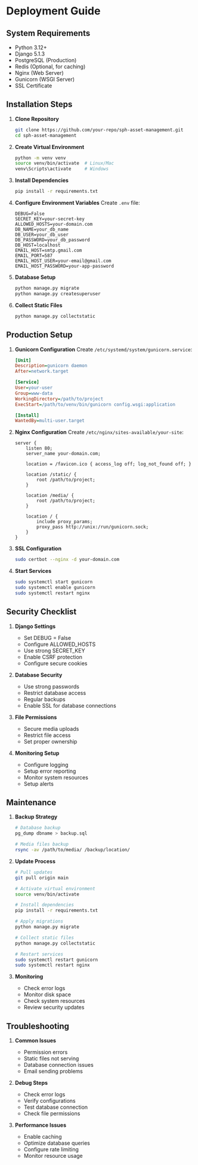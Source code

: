 # Deployment Guide

## System Requirements

- Python 3.12+
- Django 5.1.3
- PostgreSQL (Production)
- Redis (Optional, for caching)
- Nginx (Web Server)
- Gunicorn (WSGI Server)
- SSL Certificate

## Installation Steps

1. **Clone Repository**
   ```bash
   git clone https://github.com/your-repo/sph-asset-management.git
   cd sph-asset-management
   ```

2. **Create Virtual Environment**
   ```bash
   python -m venv venv
   source venv/bin/activate  # Linux/Mac
   venv\Scripts\activate     # Windows
   ```

3. **Install Dependencies**
   ```bash
   pip install -r requirements.txt
   ```

4. **Configure Environment Variables**
   Create `.env` file:
   ```env
   DEBUG=False
   SECRET_KEY=your-secret-key
   ALLOWED_HOSTS=your-domain.com
   DB_NAME=your_db_name
   DB_USER=your_db_user
   DB_PASSWORD=your_db_password
   DB_HOST=localhost
   EMAIL_HOST=smtp.gmail.com
   EMAIL_PORT=587
   EMAIL_HOST_USER=your-email@gmail.com
   EMAIL_HOST_PASSWORD=your-app-password
   ```

5. **Database Setup**
   ```bash
   python manage.py migrate
   python manage.py createsuperuser
   ```

6. **Collect Static Files**
   ```bash
   python manage.py collectstatic
   ```

## Production Setup

1. **Gunicorn Configuration**
   Create `/etc/systemd/system/gunicorn.service`:
   ```ini
   [Unit]
   Description=gunicorn daemon
   After=network.target

   [Service]
   User=your-user
   Group=www-data
   WorkingDirectory=/path/to/project
   ExecStart=/path/to/venv/bin/gunicorn config.wsgi:application

   [Install]
   WantedBy=multi-user.target
   ```

2. **Nginx Configuration**
   Create `/etc/nginx/sites-available/your-site`:
   ```nginx
   server {
       listen 80;
       server_name your-domain.com;

       location = /favicon.ico { access_log off; log_not_found off; }
       
       location /static/ {
           root /path/to/project;
       }

       location /media/ {
           root /path/to/project;
       }

       location / {
           include proxy_params;
           proxy_pass http://unix:/run/gunicorn.sock;
       }
   }
   ```

3. **SSL Configuration**
   ```bash
   sudo certbot --nginx -d your-domain.com
   ```

4. **Start Services**
   ```bash
   sudo systemctl start gunicorn
   sudo systemctl enable gunicorn
   sudo systemctl restart nginx
   ```

## Security Checklist

1. **Django Settings**
   - Set DEBUG = False
   - Configure ALLOWED_HOSTS
   - Use strong SECRET_KEY
   - Enable CSRF protection
   - Configure secure cookies

2. **Database Security**
   - Use strong passwords
   - Restrict database access
   - Regular backups
   - Enable SSL for database connections

3. **File Permissions**
   - Secure media uploads
   - Restrict file access
   - Set proper ownership

4. **Monitoring Setup**
   - Configure logging
   - Setup error reporting
   - Monitor system resources
   - Setup alerts

## Maintenance

1. **Backup Strategy**
   ```bash
   # Database backup
   pg_dump dbname > backup.sql

   # Media files backup
   rsync -av /path/to/media/ /backup/location/
   ```

2. **Update Process**
   ```bash
   # Pull updates
   git pull origin main

   # Activate virtual environment
   source venv/bin/activate

   # Install dependencies
   pip install -r requirements.txt

   # Apply migrations
   python manage.py migrate

   # Collect static files
   python manage.py collectstatic

   # Restart services
   sudo systemctl restart gunicorn
   sudo systemctl restart nginx
   ```

3. **Monitoring**
   - Check error logs
   - Monitor disk space
   - Check system resources
   - Review security updates

## Troubleshooting

1. **Common Issues**
   - Permission errors
   - Static files not serving
   - Database connection issues
   - Email sending problems

2. **Debug Steps**
   - Check error logs
   - Verify configurations
   - Test database connection
   - Check file permissions

3. **Performance Issues**
   - Enable caching
   - Optimize database queries
   - Configure rate limiting
   - Monitor resource usage 